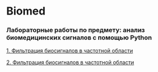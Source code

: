 # Biomed

### Лабораторные работы по предмету: анализ биомедицинских сигналов с помощью Python

[1. Фильтрация биосигналов в частотной области](https://github.com/vmokook/Biomed/blob/main/LR1.md)

[2. Фильтрация биосигналов в частотной области](https://github.com/vmokook/Biomed/blob/main/LR1.md)
